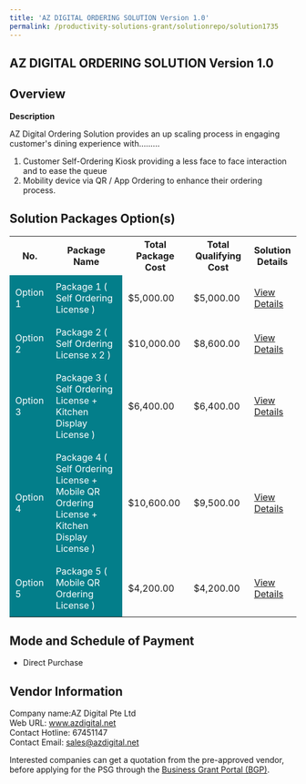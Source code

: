 ```yaml
---
title: 'AZ DIGITAL ORDERING SOLUTION Version 1.0'
permalink: /productivity-solutions-grant/solutionrepo/solution1735
---
```


## AZ DIGITAL ORDERING SOLUTION Version 1.0

## Overview

**Description**

AZ Digital Ordering Solution provides an up scaling process in engaging customer's dining experience with.........
1) Customer Self-Ordering Kiosk providing a less face to face interaction and to ease the queue 
2) Mobility device via QR / App Ordering to enhance their ordering process.

## Solution Packages Option(s)

<table>
<tr>
<th><b>No.</b></th>
<th><b>Package Name</b></th>
<th><b>Total Package Cost</b></th>
<th><b>Total Qualifying Cost</b></th>
<th><b>Solution Details</b></th>
</tr>
<tr>
<td style='padding: 10px; background-color: #037E8A; color: #FFFFFF;'>Option 1</td>
<td style='padding: 10px; background-color: #037E8A; color: #FFFFFF;'>Package 1 ( Self Ordering License )</td>
<td style='padding: 10px;'>$5,000.00</td>
<td style='padding: 10px;'>$5,000.00</td>
<td style='padding: 10px;'><a href='/images/psg/AZ_Digital_AZ_Digital_Ordering_Solution_Ver1_0_Desensitised_Annex3_Part1.pdf' target='_blank'>View Details</a></td>
</tr>
<tr>
<td style='padding: 10px; background-color: #037E8A; color: #FFFFFF;'>Option 2</td>
<td style='padding: 10px; background-color: #037E8A; color: #FFFFFF;'>Package 2 ( Self Ordering License x 2 )</td>
<td style='padding: 10px;'>$10,000.00</td>
<td style='padding: 10px;'>$8,600.00</td>
<td style='padding: 10px;'><a href='/images/psg/AZ_Digital_AZ_Digital_Ordering_Solution_Ver1_0_Desensitised_Annex3_Part2.pdf' target='_blank'>View Details</a></td>
</tr>
<tr>
<td style='padding: 10px; background-color: #037E8A; color: #FFFFFF;'>Option 3</td>
<td style='padding: 10px; background-color: #037E8A; color: #FFFFFF;'>Package 3 ( Self Ordering License + Kitchen Display License )</td>
<td style='padding: 10px;'>$6,400.00</td>
<td style='padding: 10px;'>$6,400.00</td>
<td style='padding: 10px;'><a href='/images/psg/AZ_Digital_AZ_Digital_Ordering_Solution_Ver1_0_Desensitised_Annex3_Part3.pdf' target='_blank'>View Details</a></td>
</tr>
<tr>
<td style='padding: 10px; background-color: #037E8A; color: #FFFFFF;'>Option 4</td>
<td style='padding: 10px; background-color: #037E8A; color: #FFFFFF;'>Package 4 ( Self Ordering License + Mobile QR Ordering License + Kitchen Display License )</td>
<td style='padding: 10px;'>$10,600.00</td>
<td style='padding: 10px;'>$9,500.00</td>
<td style='padding: 10px;'><a href='/images/psg/AZ_Digital_AZ_Digital_Ordering_Solution_Ver1_0_Desensitised_Annex3_Part4.pdf' target='_blank'>View Details</a></td>
</tr>
<tr>
<td style='padding: 10px; background-color: #037E8A; color: #FFFFFF;'>Option 5</td>
<td style='padding: 10px; background-color: #037E8A; color: #FFFFFF;'>Package 5 ( Mobile QR Ordering License )</td>
<td style='padding: 10px;'>$4,200.00</td>
<td style='padding: 10px;'>$4,200.00</td>
<td style='padding: 10px;'><a href='/images/psg/AZ_Digital_AZ_Digital_Ordering_Solution_Ver1_0_Desensitised_Annex3_Part5.pdf' target='_blank'>View Details</a></td>
</tr>
</table>

## Mode and Schedule of Payment

 - Direct Purchase

## Vendor Information

 Company name:AZ Digital Pte Ltd<br>Web URL: www.azdigital.net <br>Contact Hotline: 67451147 <br>Contact Email: sales@azdigital.net 

Interested companies can get a quotation from the pre-approved vendor, before applying for the PSG through the <a href='https://www.businessgrants.gov.sg/' target='_blank' rel='noopener'>Business Grant Portal (BGP)</a>.

<script src="/jquery/resize-tables.js"></script>
